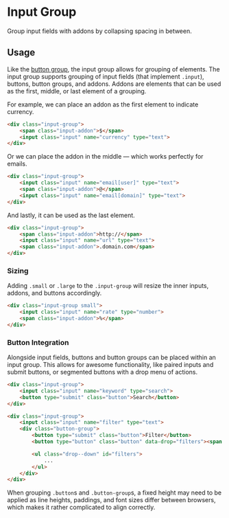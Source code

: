 # Input Group #

Group input fields with addons by collapsing spacing in between.

## Usage ##

Like the [button group](button-group.md), the input group allows for grouping of elements.
The input group supports grouping of input fields (that implement `.input`), buttons, button groups,
and addons. Addons are elements that can be used as the first, middle, or last element of a grouping.

For example, we can place an addon as the first element to indicate currency.

```html
<div class="input-group">
    <span class="input-addon">$</span>
    <input class="input" name="currency" type="text">
</div>
```

Or we can place the addon in the middle &mdash; which works perfectly for emails.

```html
<div class="input-group">
    <input class="input" name="email[user]" type="text">
    <span class="input-addon">@</span>
    <input class="input" name="email[domain]" type="text">
</div>
```

And lastly, it can be used as the last element.

```html
<div class="input-group">
    <span class="input-addon">http://</span>
    <input class="input" name="url" type="text">
    <span class="input-addon">.domain.com</span>
</div>
```

### Sizing ###

Adding `.small` or `.large` to the `.input-group` will resize the inner inputs, addons, and
buttons accordingly.

```html
<div class="input-group small">
    <input class="input" name="rate" type="number">
    <span class="input-addon">%</span>
</div>
```

### Button Integration ###

Alongside input fields, buttons and button groups can be placed within an input group.
This allows for awesome functionality, like paired inputs and submit buttons, or segmented
buttons with a drop menu of actions.

```html
<div class="input-group">
    <input class="input" name="keyword" type="search">
    <button type="submit" class="button">Search</button>
</div>
```

```html
<div class="input-group">
    <input class="input" name="filter" type="text">
    <div class="button-group">
        <button type="submit" class="button">Filter</button>
        <button type="button" class="button" data-drop="filters"><span class="caret-down"></span></button>

        <ul class="drop--down" id="filters">
            ...
        </ul>
    </div>
</div>
```

<div class="notice is-warning">
    When grouping <code>.button</code>s and <code>.button-group</code>s,
    a fixed height may need to be applied as line heights, paddings, and font sizes
    differ between browsers, which makes it rather complicated to align correctly.
</div>